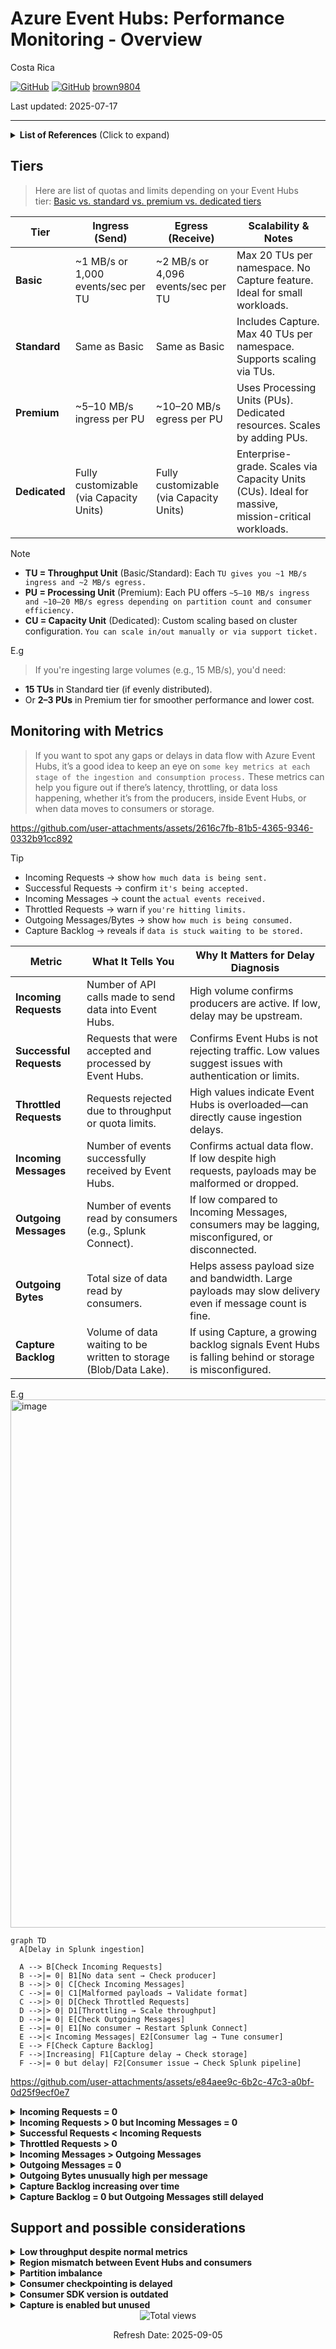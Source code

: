 # Azure Event Hubs: Performance Monitoring - Overview 

Costa Rica

[![GitHub](https://badgen.net/badge/icon/github?icon=github&label)](https://github.com) 
[![GitHub](https://img.shields.io/badge/--181717?logo=github&logoColor=ffffff)](https://github.com/)
[brown9804](https://github.com/brown9804)

Last updated: 2025-07-17

----------

<details>
<summary><b>List of References</b> (Click to expand)</summary>

- [Azure Event Hubs quotas and limits](https://learn.microsoft.com/en-us/azure/event-hubs/event-hubs-quotas#basic-vs-standard-vs-premium-vs-dedicated-tiers)

</details>

## Tiers

> Here are list of quotas and limits depending on your Event Hubs tier: [Basic vs. standard vs. premium vs. dedicated tiers](https://learn.microsoft.com/en-us/azure/event-hubs/event-hubs-quotas#basic-vs-standard-vs-premium-vs-dedicated-tiers)

| **Tier**       | **Ingress (Send)**                          | **Egress (Receive)**                         | **Scalability & Notes**                                                                 |
|----------------|---------------------------------------------|----------------------------------------------|------------------------------------------------------------------------------------------|
| **Basic**      | ~1 MB/s or 1,000 events/sec per TU          | ~2 MB/s or 4,096 events/sec per TU           | Max 20 TUs per namespace. No Capture feature. Ideal for small workloads.                |
| **Standard**   | Same as Basic                               | Same as Basic                                | Includes Capture. Max 40 TUs per namespace. Supports scaling via TUs.                   |
| **Premium**    | ~5–10 MB/s ingress per PU                   | ~10–20 MB/s egress per PU                    | Uses Processing Units (PUs). Dedicated resources. Scales by adding PUs.                 |
| **Dedicated**  | Fully customizable (via Capacity Units)     | Fully customizable (via Capacity Units)      | Enterprise-grade. Scales via Capacity Units (CUs). Ideal for massive, mission-critical workloads.|

> [!NOTE]
> - **TU = Throughput Unit** (Basic/Standard): Each `TU gives you ~1 MB/s ingress and ~2 MB/s egress.`
> - **PU = Processing Unit** (Premium): Each PU offers `~5–10 MB/s ingress and ~10–20 MB/s egress depending on partition count and consumer efficiency.`
> - **CU = Capacity Unit** (Dedicated): Custom scaling based on cluster configuration. `You can scale in/out manually or via support ticket.`

E.g 
> If you're ingesting large volumes (e.g., 15 MB/s), you'd need:
- **15 TUs** in Standard tier (if evenly distributed).
- Or **2–3 PUs** in Premium tier for smoother performance and lower cost.

## Monitoring with Metrics

> If you want to spot any gaps or delays in data flow with Azure Event Hubs, it’s a good idea to keep an eye on `some key metrics at each stage of the
> ingestion and consumption process.` These metrics can help you figure out if there’s latency, throttling,
> or data loss happening, whether it’s from the producers, inside Event Hubs, or when data moves to consumers or storage.

https://github.com/user-attachments/assets/2616c7fb-81b5-4365-9346-0332b91cc892

> [!TIP]
> - Incoming Requests → show `how much data is being sent.`
> - Successful Requests → confirm `it's being accepted.`
> - Incoming Messages → count the `actual events received.`
> - Throttled Requests → warn if `you're hitting limits.`
> - Outgoing Messages/Bytes → show `how much is being consumed.`
> - Capture Backlog → reveals if `data is stuck waiting to be stored.`

| **Metric**             | **What It Tells You**                                                                 | **Why It Matters for Delay Diagnosis**                                                                 |
|------------------------|----------------------------------------------------------------------------------------|----------------------------------------------------------------------------------------------------------|
| **Incoming Requests**  | Number of API calls made to send data into Event Hubs.                                | High volume confirms producers are active. If low, delay may be upstream.                               |
| **Successful Requests**| Requests that were accepted and processed by Event Hubs.                              | Confirms Event Hubs is not rejecting traffic. Low values suggest issues with authentication or limits.  |
| **Throttled Requests** | Requests rejected due to throughput or quota limits.                                  | High values indicate Event Hubs is overloaded—can directly cause ingestion delays.                      |
| **Incoming Messages**  | Number of events successfully received by Event Hubs.                                 | Confirms actual data flow. If low despite high requests, payloads may be malformed or dropped.          |
| **Outgoing Messages**  | Number of events read by consumers (e.g., Splunk Connect).                            | If low compared to Incoming Messages, consumers may be lagging, misconfigured, or disconnected.         |
| **Outgoing Bytes**     | Total size of data read by consumers.                                                 | Helps assess payload size and bandwidth. Large payloads may slow delivery even if message count is fine.|
| **Capture Backlog**    | Volume of data waiting to be written to storage (Blob/Data Lake).                     | If using Capture, a growing backlog signals Event Hubs is falling behind or storage is misconfigured.   |

E.g 
<img width="1898" height="845" alt="image" src="https://github.com/user-attachments/assets/f35c9c72-7491-42a0-8b40-87147ffadc7e" />

```mermaid
graph TD
  A[Delay in Splunk ingestion]

  A --> B[Check Incoming Requests]
  B -->|= 0| B1[No data sent → Check producer]
  B -->|> 0| C[Check Incoming Messages]
  C -->|= 0| C1[Malformed payloads → Validate format]
  C -->|> 0| D[Check Throttled Requests]
  D -->|> 0| D1[Throttling → Scale throughput]
  D -->|= 0| E[Check Outgoing Messages]
  E -->|= 0| E1[No consumer → Restart Splunk Connect]
  E -->|< Incoming Messages| E2[Consumer lag → Tune consumer]
  E --> F[Check Capture Backlog]
  F -->|Increasing| F1[Capture delay → Check storage]
  F -->|= 0 but delay| F2[Consumer issue → Check Splunk pipeline]
```

https://github.com/user-attachments/assets/e84aee9c-6b2c-47c3-a0bf-0d25f9ecf0e7

<details>
<summary><strong>Incoming Requests = 0</strong></summary>

> - `Interpretation`: No data is being sent to Event Hubs. This typically means the upstream producer is inactive, misconfigured, or disconnected.
> - `Why This Matters`: If no requests are arriving, the delay is upstream—not within Event Hubs. This is the first checkpoint in the ingestion pipeline.
> - `Actions to Take`:  
>    - Verify that producers are running and targeting the correct Event Hub.  
>    - Check authentication credentials and network connectivity.  
>    - Review producer logs for errors or dropped messages.  
>    - Ensure DNS resolution and firewall rules allow outbound traffic.
</details>

<details>
<summary><strong>Incoming Requests > 0 but Incoming Messages = 0</strong></summary>

> - `Interpretation`: Requests are reaching Event Hubs, but no events are being accepted. This may indicate malformed payloads or schema mismatches.
> - `Why This Matters`: Traffic is arriving, but Event Hubs is unable to process it—likely due to formatting or validation issues.
> - `Actions to Take`:  
>    - Validate payload structure and encoding.  
>    - Check for serialization errors or schema mismatches.  
>    - Ensure the producer SDK is compatible with Event Hubs.  
>    - Review Event Hubs logs for dropped or rejected messages.
</details>

<details>
<summary><strong>Successful Requests < Incoming Requests</strong></summary>

> - `Interpretation`: Some requests are failing—likely due to quota limits, authentication errors, or SDK misconfigurations.
> - `Why This Matters`: Failed requests mean data is not entering the pipeline, which can result in partial ingestion or silent data loss.
> - `Actions to Take`:  
>    - Review Azure Monitor logs for error codes.  
>    - Check Event Hubs quota limits and authentication credentials.  
>    - Ensure the SDK is up to date and properly configured.  
>    - Monitor retry logic and backoff settings.
</details>

<details>
<summary><strong>Throttled Requests > 0</strong></summary>

> - `Interpretation`: Event Hubs is rejecting requests due to throughput limits being exceeded.
> - `Why This Matters`: Throttling causes ingestion delays and can lead to dropped messages if retries aren't configured.
> - `Actions to Take`:  
>    - Scale up throughput units (TUs).  
>    - Optimize producer batching and retry logic.  
>    - Consider upgrading to Premium or Dedicated tier.  
>    - Monitor partition distribution to avoid hotspots.
</details>

<details>
<summary><strong>Incoming Messages > Outgoing Messages</strong></summary>

> - `Interpretation`: Consumers are lagging behind. This could be due to slow processing, misconfiguration, or disconnection.
> - `Why This Matters`: Data accumulates in Event Hubs and delays downstream ingestion. This can lead to increased costs or message expiration.
> - `Actions to Take`:  
>    - Check consumer health and retry settings.  
>    - Monitor partition lag and scale out consumer instances.  
>    - Review consumer logs for processing delays.  
>    - Ensure checkpointing is functioning correctly.
</details>

<details>
<summary><strong>Outgoing Messages = 0</strong></summary>

> - `Interpretation`: No consumer is reading from Event Hubs. This may indicate a broken connection or inactive consumer.
> - `Why This Matters`: If no one is reading, data will remain in Event Hubs and eventually expire or overflow.
> - `Actions to Take`:  
>    - Restart consumer services and validate connection strings.  
>    - Check logs for authentication or network errors.  
>    - Ensure consumer is subscribed to the correct Event Hub and partitions.  
>    - Confirm that the consumer group is active and not blocked.
</details>

<details>
<summary><strong>Outgoing Bytes unusually high per message</strong></summary>

> - `Interpretation`: Payloads are large, which may slow down delivery due to bandwidth constraints or inefficient serialization.
> - `Why This Matters`: Large payloads can saturate the egress pipeline and delay consumer processing.
> - `Actions to Take`:  
>    - Compress payloads or reduce message size.  
>    - Use efficient serialization formats.  
>    - Increase consumer capacity or parallelism.  
>    - Monitor egress bandwidth and adjust partitioning strategy.
</details>

<details>
<summary><strong>Capture Backlog increasing over time</strong></summary>

> - `Interpretation`: Event Hubs is falling behind on writing to Blob Storage or Data Lake.
> - `Why This Matters`: A growing backlog indicates that data is stuck in Event Hubs and not being flushed to storage.
> - `Actions to Take`:  
>    - Check storage account health and write permissions.  
>    - Review capture configuration and partition mapping.  
>    - Monitor Event Hubs throughput and scale if needed.  
>    - Validate that the capture destination is reachable.
</details>

<details>
<summary><strong>Capture Backlog = 0 but Outgoing Messages still delayed</strong></summary>

> - `Interpretation`: Event Hubs is writing to storage successfully, but consumers are still slow.
> - `Why This Matters`: This isolates the delay to the consumer side, not Event Hubs or storage.
> - `Actions to Take`:  
>    - Investigate consumer performance and ingestion rate.  
>    - Check for downstream bottlenecks or queue saturation.  
>    - Review Splunk Connect logs and retry behavior.
</details>

## Support and possible considerations

<details>
<summary><strong>Low throughput despite normal metrics</strong></summary>

> - `Interpretation`: Event Hubs may be under-provisioned for your workload.
> - `Why This Matters`: This condition can mask performance issues and lead to inconsistent delivery rates.
> - `Actions to Take`:  
>    - Review throughput unit (TU) allocation.  
>    - Consider scaling up or moving to Premium/Dedicated tier.  
>    - Check partition count and ensure load is evenly distributed.
</details>

<details>
<summary><strong>Region mismatch between Event Hubs and consumers</strong></summary>

> - `Interpretation`: If Event Hubs and consumers are in different Azure regions, network latency can introduce delays.
> - `Why This Matters`: Cross-region traffic increases latency and can degrade performance.
> - `Actions to Take`:  
>    - Align Event Hubs and consumer services to the same region.  
>    - Use Azure Network Watcher to measure latency.  
>    - Consider ExpressRoute or private endpoints for critical workloads.
</details>

<details>
<summary><strong>Partition imbalance</strong></summary>

> - `Interpretation`: One partition receives significantly more traffic than others, creating a bottleneck.
> - `Why This Matters`: Uneven partition load can lead to throttling, consumer lag, and inefficient resource usage.
> - `Actions to Take`:  
>    - Use a custom partitioning strategy or round-robin.  
>    - Monitor per-partition metrics.  
>    - Rebalance producers and ensure consumers are evenly distributed.
</details>

<details>
<summary><strong>Consumer checkpointing is delayed</strong></summary>

> - `Interpretation`: Consumers aren’t checkpointing frequently, which may cause reprocessing or lag.
> - `Why This Matters`: Delayed checkpointing increases latency and can cause duplicate processing.
> - `Actions to Take`:  
>    - Review checkpointing interval and logic.  
>    - Ensure storage used for checkpoints is healthy.  
>    - Monitor EventProcessorClient logs.  
>    - Validate that checkpointing is enabled and functioning.
</details>

<details>
<summary><strong>Consumer SDK version is outdated</strong></summary>

> - `Interpretation`: Older SDKs may have inefficient polling, retry logic, or lack performance features.
> - `Why This Matters`: Using outdated SDKs can introduce latency and reduce reliability.
> - `Actions to Take`:  
>    - Upgrade to the latest Event Hubs SDK.  
>    - Review changelogs for performance improvements.  
>    - Validate retry and prefetch settings.  
>    - Test ingestion performance after upgrade.
</details>

<details>
<summary><strong>Capture is enabled but unused</strong></summary>

> - `Interpretation`: Event Hubs Capture is turned on, but the data is not being consumed or stored downstream. This can lead to unnecessary resource usage and potential confusion in diagnostics.
> - `Why This Matters`: Capture consumes throughput and storage resources. If it's enabled but unused, it may affect performance or cost without delivering value.
> - `Actions to Take`:  
>    - Review whether Capture is needed for your workload.  
>    - Disable Capture if it's not actively used for analytics or archival.  
>    - Check storage account configuration to ensure it's not misconfigured or unreachable.  
>    - Monitor Capture metrics to confirm data is being written and accessed.
</details>


<!-- START BADGE -->
<div align="center">
  <img src="https://img.shields.io/badge/Total%20views-1443-limegreen" alt="Total views">
  <p>Refresh Date: 2025-09-05</p>
</div>
<!-- END BADGE -->
